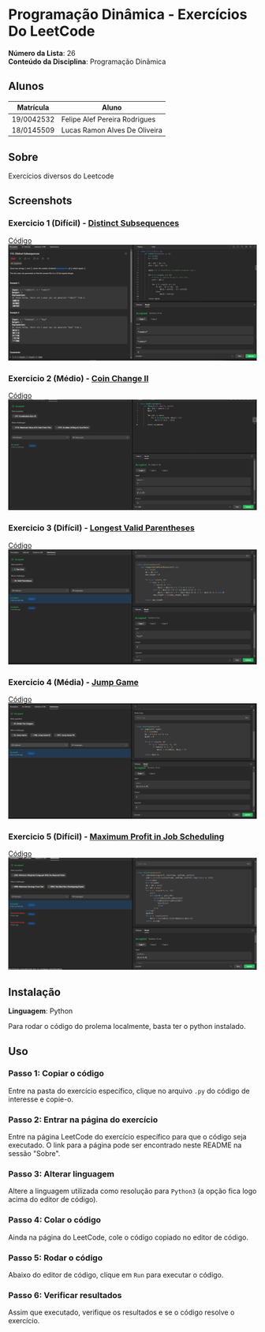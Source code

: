 # Programação Dinâmica - Exercícios Do LeetCode

**Número da Lista**: 26<br>
**Conteúdo da Disciplina**: Programação Dinãmica<br>

## Alunos
|Matrícula | Aluno |
| -- | -- |
| 19/0042532  |  Felipe Alef Pereira Rodrigues |
| 18/0145509  |  Lucas Ramon Alves De Oliveira |

## Sobre 
Exercícios diversos do Leetcode

## Screenshots

### Exercicio 1 (Difícil) - [Distinct Subsequences](https://leetcode.com/problems/distinct-subsequences/)
[Código](Exercicios/DistinctSubsequences.py)<br>
![](Images/Subsequences.png)

### Exercicio 2 (Médio) - [Coin Change II](https://leetcode.com/problems/coin-change-ii)
[Código](Exercicios/CoinChange.py)<br>
![](Images/Coin.png)

### Exercicio 3 (Difícil) - [Longest Valid Parentheses](https://leetcode.com/problems/longest-valid-parentheses)
[Código](Exercicios/LongestParentheses.py)<br>
![](Images/LongestParentheses.png)

### Exercicio 4 (Média) - [Jump Game](https://leetcode.com/problems/jump-game-ii)
[Código](Exercicios/JumpGame.py)<br>
![](Images/JumpGame.png)

### Exercicio 5 (Difícil) - [Maximum Profit in Job Scheduling](https://leetcode.com/problems/maximum-profit-in-job-scheduling/)
[Código](Exercicios/JobScheduling.py)<br>
![](Images/JobScheduling.png)



## Instalação 
**Linguagem**: Python<br>

Para rodar o código do prolema localmente, basta ter o python instalado.

## Uso 

### Passo 1: Copiar o código
Entre na pasta do exercício específico, clique no arquivo `.py` do código de interesse e copie-o.

### Passo 2: Entrar na página do exercício
Entre na página LeetCode do exercício específico para que o código seja executado. O link para a página pode ser encontrado neste README na sessão "Sobre".

### Passo 3: Alterar linguagem
Altere a linguagem utilizada como resolução para `Python3` (a opção fica logo acima do editor de código).

### Passo 4: Colar o código
Ainda na página do LeetCode, cole o código copiado no editor de código.

### Passo 5: Rodar o código
Abaixo do editor de código, clique em `Run` para executar o código.

### Passo 6: Verificar resultados
Assim que executado, verifique os resultados e se o código resolve o exercício.




